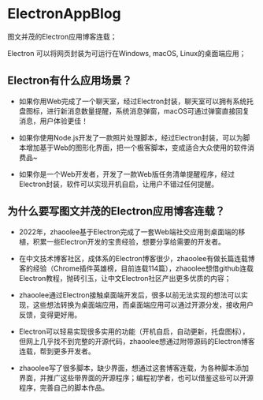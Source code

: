 # ElectronAppBlog
图文并茂的Electron应用博客连载；

Electron 可以将网页封装为可运行在Windows, macOS, Linux的桌面端应用；

## Electron有什么应用场景？

- 如果你用Web完成了一个聊天室，经过Electron封装，聊天室可以拥有系统托盘图标，进行新消息数量提醒，系统消息弹窗，macOS可通过弹窗直接回复消息，用户体验更佳！

- 如果你使用Node.js开发了一款照片处理脚本，经过Electron封装，可以为脚本增加基于Web的图形化界面，把一个极客脚本，变成适合大众使用的软件消费品~

- 如果你是一个Web开发者，开发了一款Web版任务清单提醒程序，经过Electron封装，软件可以实现开机自启，让用户不错过任何提醒。

## 为什么要写图文并茂的Electron应用博客连载？

- 2022年，zhaoolee基于Electron完成了一套Web端社交应用到桌面端的移植，积累一些Electron开发的宝贵经验，想要分享给需要的开发者。

- 在中文技术博客社区，成体系的Electron博客很少，zhaoolee有做长篇连载博客的经验（Chrome插件英雄榜，目前连载114篇），zhaoolee想借github连载Electron教程，抛砖引玉，让中文Electron社区产出更多优质的内容；

- zhaoolee通过Electron接触桌面端开发后，很多以前无法实现的想法可以实现，这些想法转换为桌面端应用，而桌面端应用可以通过开源分发，接收用户反馈，变得更好用。

- Electron可以轻易实现很多实用的功能（开机自启，自动更新，托盘图标），但网上几乎找不到完整的开源代码，zhaoolee想通过附带源码的Electron博客连载，帮到更多开发者。

- zhaoolee写了很多脚本，缺少界面，想通过这套博客连载，为各种脚本添加界面，并推广这些带界面的开源程序；编程初学者，也可以借鉴这些可以开源程序，完善自己的脚本作品。

